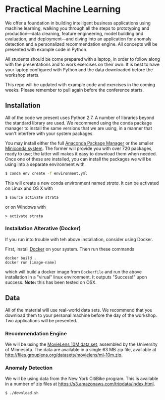 # Practical Machine Learning

We offer a foundation in building intelligent business applications using machine learning, walking you through all the steps to prototyping and production—data cleaning, feature engineering, model building and evaluation, and deployment—and diving into an application for anomaly detection and a personalized recommendation engine. All concepts will be presented with example code in Python.

All students should be come prepared with a laptop, in order to follow along with the presentations and to work exercises on their own.  It is best to have your laptop configured with Python and the data downloaded before the workshop starts.

This repo will be updated with example code and exercises in the coming weeks.  Please remember to pull again before the conference starts.

## Installation

All of the code we present uses Python 2.7.  A number of libraries beyond the standard library are used.  We recommend using the conda package manager to install the same versions that we are using, in a manner that won't interfere with your system packages.

You may install either the full [Anaconda Package Manager](https://docs.continuum.io/anaconda/install) or the smaller [Miniconda system](http://conda.pydata.org/docs/install/quick.html).  The former will provide you with over 720 packages, ready to use; the latter will makes it easy to download them when needed.  Once one of these are installed, you can install the packages we will be using into a separate environment with
```bash
$ conda env create -f environment.yml
```

This will create a new conda environment named _strata_.  It can be activated on Linux and OS X with
```bash
$ source activate strata
```
or on Windows with
```
> activate strata
```

### Installation Alterative (Docker)

If you run into trouble with teh above installation, consider using Docker.

First, install [Docker](https://www.docker.com/) on your system.
Then run these commands
```
docker build .
docker run [image-name]
```
which will build a docker image from `Dockerfile` and run the above installation in a "virual" linux environment.
It outputs "Success!" upon success.
**Note:** this has been tested on OSX.

## Data

All of the material will use real-world data sets.  We recommend that you download them to your personal machine before the day of the workshop.  Two applications will be presented.

### Recommendation Engine

We will be using the [MovieLens 10M data set](http://grouplens.org/datasets/movielens/), assembled by the University of Minnesota.  The data are available in a single 63 MB zip file, available at http://files.grouplens.org/datasets/movielens/ml-10m.zip.

### Anomaly Detection

We will be using data from the New York CitiBike program.  This is available in a number of zip files at https://s3.amazonaws.com/tripdata/index.html.
```bash
$ ./download.sh
```
